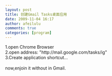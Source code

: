 ```yaml
---
layout: post
title: 创建Gmail Tasks桌面应用
date: 2009-11-04 16:17
author: afeilulu
comments: true
categories: [program]
---
```

<div id="msgcns!4C815953D6B638F4!350" class="bvMsg">1.open Chrome Browser<div><span style="background-color:rgb(255,255,255);">2.open address: &quot;http://mail.google.com/tasks/ig&quot;</span></div><div><span style="background-color:rgb(255,255,255);">3.Create application shortcut...</span></div><div><span style="background-color:rgb(255,255,255);"><br /></span></div><div><span style="background-color:rgb(255,255,255);">now,enjoin it without in Gmail.</span></div></div>
